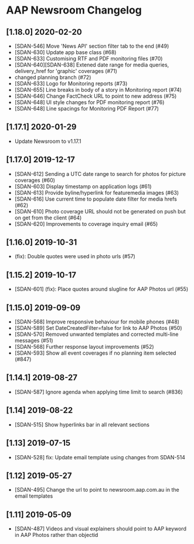 # AAP Newsroom Changelog

## [1.18.0] 2020-02-20
- [SDAN-546] Move 'News API' section filter tab to the end (#49)
- [SDAN-630] Update app base class (#68)
- [SDAN-633] Customising RTF and PDF monitoring files (#70)
- [SDAN-640][SDAN-638] Extened date range for media queries, delivery_href for 'graphic' coverages (#71)
- changed planning branch (#72)
- [SDAN-633] Logo for Monitoring reports (#73)
- [SDAN-655] Line breaks in body of a story in Monitoring report (#74)
- [SDAN-646] Change FactCheck URL to point to new address (#75)
- [SDAN-648] UI style changes for PDF monitoring report (#76)
- [SDAN-648] Line spacings for Monitoring PDF Report (#77)

## [1.17.1] 2020-01-29
- Update Newsroom to v1.17.1

## [1.17.0] 2019-12-17
- [SDAN-612] Sending a UTC date range to search for photos for picture coverages (#60)
- [SDAN-603] Display timestamp on application logs (#61)
- [SDAN-613] Provide byline/hyperlink for featuremedia images (#63)
- [SDAN-616] Use current time to populate date filter for media hrefs (#62)
- [SDAN-610] Photo coverage URL should not be generated on push but on get from the client (#64)
- [SDAN-620] Improvements to coverage inquiry email (#65)

## [1.16.0] 2019-10-31
- (fix): Double quotes were used in photo urls (#57)

## [1.15.2] 2019-10-17
- [SDAN-601] (fix): Place quotes around slugline for AAP Photos url (#55)

## [1.15.0] 2019-09-09
- [SDAN-568] Improve responsive behaviour for mobile phones (#48)
- [SDAN-589] Set DateCreatedFilter=false for link to AAP Photos (#50)
- [SDAN-570] Removed unwanted templates and corrected multi-line messages (#51)
- [SDAN-568] Further response layout improvements (#52)
- [SDAN-593] Show all event coverages if no planning item selected (#847)

## [1.14.1] 2019-08-27
- [SDAN-587] Ignore agenda when applying time limit to search (#836)

## [1.14] 2019-08-22
- [SDAN-515] Show hyperlinks bar in all relevant sections

## [1.13] 2019-07-15
- [SDAN-528] fix: Update email template using changes from SDAN-514

## [1.12] 2019-05-27
- [SDAN-495] Change the url to point to newsroom.aap.com.au in the email templates

## [1.11] 2019-05-09
- [SDAN-487] Videos and visual explainers should point to AAP keyword in AAP Photos rather than objectid

